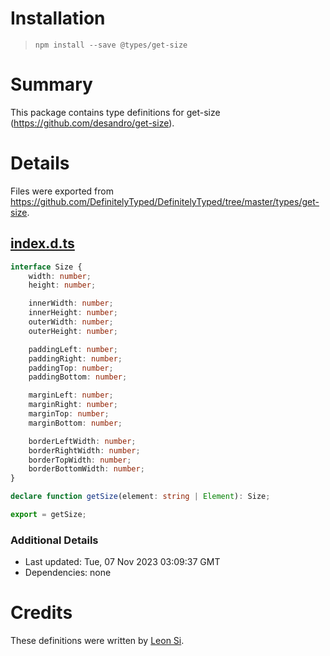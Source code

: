 # Installation
> `npm install --save @types/get-size`

# Summary
This package contains type definitions for get-size (https://github.com/desandro/get-size).

# Details
Files were exported from https://github.com/DefinitelyTyped/DefinitelyTyped/tree/master/types/get-size.
## [index.d.ts](https://github.com/DefinitelyTyped/DefinitelyTyped/tree/master/types/get-size/index.d.ts)
````ts
interface Size {
    width: number;
    height: number;

    innerWidth: number;
    innerHeight: number;
    outerWidth: number;
    outerHeight: number;

    paddingLeft: number;
    paddingRight: number;
    paddingTop: number;
    paddingBottom: number;

    marginLeft: number;
    marginRight: number;
    marginTop: number;
    marginBottom: number;

    borderLeftWidth: number;
    borderRightWidth: number;
    borderTopWidth: number;
    borderBottomWidth: number;
}

declare function getSize(element: string | Element): Size;

export = getSize;

````

### Additional Details
 * Last updated: Tue, 07 Nov 2023 03:09:37 GMT
 * Dependencies: none

# Credits
These definitions were written by [Leon Si](https://github.com/leondreamed).
